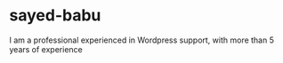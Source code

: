 # sayed-babu
 I am a professional experienced in Wordpress support, with more than 5 years of experience
